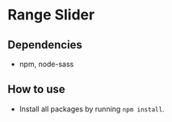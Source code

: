 # Range Slider

## Dependencies
- npm, node-sass


## How to use
- Install all packages by running `npm install`.
